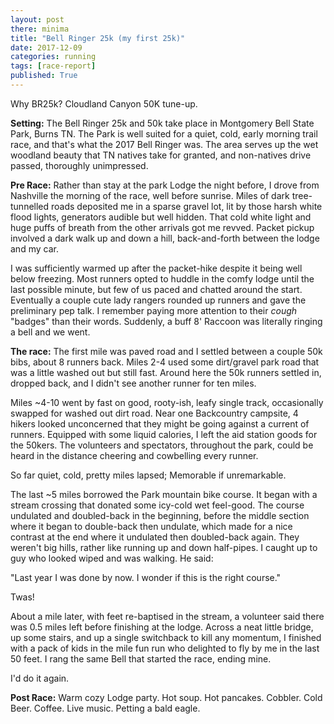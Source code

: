 ```yaml
---
layout: post
there: minima
title: "Bell Ringer 25k (my first 25k)"
date: 2017-12-09
categories: running
tags: [race-report]
published: True
---
```


Why BR25k? 
Cloudland Canyon 50K tune-up.

**Setting:**
The Bell Ringer 25k and 50k take place in Montgomery Bell State Park, Burns TN. The Park is well suited for a quiet, cold, early morning trail race, and that's what the 2017 Bell Ringer was. The area serves up the wet woodland beauty that TN natives take for granted, and non-natives drive passed, thoroughly unimpressed. 

**Pre Race:**
Rather than stay at the park Lodge the night before, I drove from Nashville the morning of the race, well before sunrise. Miles of dark tree-tunnelled roads deposited me in a sparse gravel lot, lit by those harsh white flood lights, generators audible but well hidden. That cold white light and huge puffs of breath from the other arrivals got me revved. Packet pickup involved a dark walk up and down a hill, back-and-forth between the lodge and my car.

I was sufficiently warmed up after the packet-hike despite it being well below freezing. Most runners opted to huddle in the comfy lodge until the last possible minute, but few of us paced and chatted around the start. Eventually a couple cute lady rangers rounded up runners and gave the preliminary pep talk. I remember paying more attention to their *cough* "badges" than their words. Suddenly, a buff 8' Raccoon was literally ringing a bell and we went.

**The race:**
The first mile was paved road and I settled between a couple 50k bibs, about 8 runners back. Miles 2-4 used some dirt/gravel park road that was a little washed out but still fast. Around here the 50k runners settled in, dropped back, and I didn't see another runner for ten miles.

Miles ~4-10 went by fast on good, rooty-ish, leafy single track, occasionally swapped for washed out dirt road. Near one Backcountry campsite, 4 hikers looked unconcerned that they might be going against a current of runners. Equipped with some liquid calories, I left the aid station goods for the 50kers. The volunteers and spectators, throughout the park, could be heard in the distance cheering and cowbelling every runner.

So far quiet, cold, pretty miles lapsed; Memorable if unremarkable.

The last ~5 miles borrowed the Park mountain bike course. It began with a stream crossing that donated some icy-cold wet feel-good. The course undulated and doubled-back in the beginning, before the middle section where it began to double-back then undulate, which made for a nice contrast at the end where it undulated then doubled-back again. They weren't big hills, rather like running up and down half-pipes. I caught up to guy who looked wiped and was walking. He said:

"Last year I was done by now. I wonder if this is the right course." 

Twas! 

About a mile later, with feet re-baptised in the stream, a volunteer said there was 0.5 miles left before finishing at the lodge. Across a neat little bridge, up some stairs, and up a single switchback to kill any momentum, I finished with a pack of kids in the mile fun run who delighted to fly by me in the last 50 feet. I rang the same Bell that started the race, ending mine.

I'd do it again.

**Post Race:**
Warm cozy Lodge party.
Hot soup.
Hot pancakes.
Cobbler.
Cold Beer.
Coffee.
Live music.
Petting a bald eagle.


